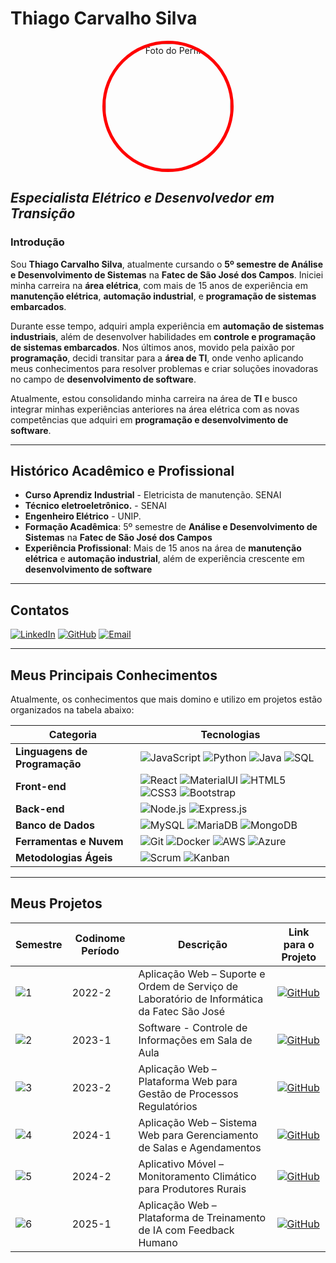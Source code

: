 # **Thiago Carvalho Silva**

<p align="center">
  <img src="https://avatars.githubusercontent.com/u/165035188?v=4" alt="Foto do Perfil" width="200" height="200" style="border-radius:50%;border:5px solid red;">
</p>

## **_Especialista Elétrico e Desenvolvedor em Transição_**

### **Introdução**

Sou **Thiago Carvalho Silva**, atualmente cursando o **5º semestre de Análise e Desenvolvimento de Sistemas** na **Fatec de São José dos Campos**. Iniciei minha carreira na **área elétrica**, com mais de 15 anos de experiência em **manutenção elétrica**, **automação industrial**, e **programação de sistemas embarcados**.

Durante esse tempo, adquiri ampla experiência em **automação de sistemas industriais**, além de desenvolver habilidades em **controle e programação de sistemas embarcados**. Nos últimos anos, movido pela paixão por **programação**, decidi transitar para a **área de TI**, onde venho aplicando meus conhecimentos para resolver problemas e criar soluções inovadoras no campo de **desenvolvimento de software**.

Atualmente, estou consolidando minha carreira na área de **TI** e busco integrar minhas experiências anteriores na área elétrica com as novas competências que adquiri em **programação e desenvolvimento de software**.

---

## **Histórico Acadêmico e Profissional**
- **Curso Aprendiz Industrial** - Eletricista de manutenção. SENAI
- **Técnico eletroeletrônico.** - SENAI
- **Engenheiro Elétrico** - UNIP. 
- **Formação Acadêmica**: 5º semestre de **Análise e Desenvolvimento de Sistemas** na **Fatec de São José dos Campos**
- **Experiência Profissional**: Mais de 15 anos na área de **manutenção elétrica** e **automação industrial**, além de experiência crescente em **desenvolvimento de software**

---

## Contatos

[![LinkedIn](https://img.shields.io/badge/-LinkedIn-blue)](https://www.linkedin.com/in/thiago-silva-49bb74168) 
[![GitHub](https://img.shields.io/badge/-GitHub-black)](https://github.com/tsilvadev89) 
[![Email](https://img.shields.io/badge/-Email-red)](mailto:tsilva.dev89@gmail.com)

---

## Meus Principais Conhecimentos

Atualmente, os conhecimentos que mais domino e utilizo em projetos estão organizados na tabela abaixo:

| **Categoria**           | **Tecnologias**                                                                                                                                                                |
|-------------------------|--------------------------------------------------------------------------------------------------------------------------------------------------------------------------------|
| **Linguagens de Programação** | ![JavaScript](https://img.shields.io/badge/-JavaScript-F7DF1E?logo=javascript&logoColor=black&style=flat) ![Python](https://img.shields.io/badge/-Python-3776AB?logo=python&logoColor=white&style=flat) ![Java](https://img.shields.io/badge/-Java-007396?logo=java&logoColor=white&style=flat) ![SQL](https://img.shields.io/badge/-SQL-4479A1?logo=postgresql&logoColor=white&style=flat) |
| **Front-end**            | ![React](https://img.shields.io/badge/-React-61DAFB?logo=react&logoColor=black&style=flat) ![MaterialUI](https://img.shields.io/badge/-Material--UI-0081CB?logo=material-ui&logoColor=white&style=flat) ![HTML5](https://img.shields.io/badge/-HTML5-E34F26?logo=html5&logoColor=white&style=flat) ![CSS3](https://img.shields.io/badge/-CSS3-1572B6?logo=css3&logoColor=white&style=flat) ![Bootstrap](https://img.shields.io/badge/-Bootstrap-563D7C?logo=bootstrap&logoColor=white&style=flat) |
| **Back-end**             | ![Node.js](https://img.shields.io/badge/-Node.js-339933?logo=node.js&logoColor=white&style=flat) ![Express.js](https://img.shields.io/badge/-Express.js-000000?logo=express&logoColor=white&style=flat) |
| **Banco de Dados**       | ![MySQL](https://img.shields.io/badge/-MySQL-4479A1?logo=mysql&logoColor=white&style=flat) ![MariaDB](https://img.shields.io/badge/-MariaDB-003545?logo=mariadb&logoColor=white&style=flat) ![MongoDB](https://img.shields.io/badge/-MongoDB-47A248?logo=mongodb&logoColor=white&style=flat) |
| **Ferramentas e Nuvem**  | ![Git](https://img.shields.io/badge/-Git-F05032?logo=git&logoColor=white&style=flat) ![Docker](https://img.shields.io/badge/-Docker-2496ED?logo=docker&logoColor=white&style=flat) ![AWS](https://img.shields.io/badge/-AWS-232F3E?logo=amazon-aws&logoColor=white&style=flat) ![Azure](https://img.shields.io/badge/-Azure-0078D4?logo=microsoft-azure&logoColor=white&style=flat) |
| **Metodologias Ágeis**   | ![Scrum](https://img.shields.io/badge/-Scrum-6DB33F?logo=scrum&logoColor=white&style=flat) ![Kanban](https://img.shields.io/badge/-Kanban-0052CC?logo=kanban&logoColor=white&style=flat) |

---

## Meus Projetos

| **Semestre**                          | **Codinome Período** | **Descrição**                                                                                                       | **Link para o Projeto**                                                                                                                                              |
|---------------------------------------|----------------------|---------------------------------------------------------------------------------------------------------------------|---------------------------------------------------------------------------------------------------------------------------------------------------------------------|
| ![1](https://img.shields.io/badge/-1º%20Semestre-red?style=flat) | 2022-2             | Aplicação Web – Suporte e Ordem de Serviço de Laboratório de Informática da Fatec São José                        | [![GitHub](https://img.shields.io/badge/-Acessar%20Projeto%20no%20GitHub-black?logo=github&style=flat)](https://github.com/tsilvadev89/Portfolio/tree/API1S)        |
| ![2](https://img.shields.io/badge/-2º%20Semestre-orange?style=flat) | 2023-1             | Software - Controle de Informações em Sala de Aula                       | [![GitHub](https://img.shields.io/badge/-Acessar%20Projeto%20no%20GitHub-black?logo=github&style=flat)](https://github.com/tsilvadev89/Portfolio/tree/API2S)        |
| ![3](https://img.shields.io/badge/-3º%20Semestre-yellow?style=flat) | 2023-2             | Aplicação Web – Plataforma Web para Gestão de Processos Regulatórios                        | [![GitHub](https://img.shields.io/badge/-Acessar%20Projeto%20no%20GitHub-black?logo=github&style=flat)](https://github.com/tsilvadev89/Portfolio/tree/API3S)        |
| ![4](https://img.shields.io/badge/-4º%20Semestre-green?style=flat) | 2024-1             | Aplicação Web – Sistema Web para Gerenciamento de Salas e Agendamentos                        | [![GitHub](https://img.shields.io/badge/-Acessar%20Projeto%20no%20GitHub-black?logo=github&style=flat)](https://github.com/tsilvadev89/Portfolio/tree/API4S)        |
| ![5](https://img.shields.io/badge/-5º%20Semestre-blue?style=flat) | 2024-2             | Aplicativo Móvel – Monitoramento Climático para Produtores Rurais                       | [![GitHub](https://img.shields.io/badge/-Acessar%20Projeto%20no%20GitHub-black?logo=github&style=flat)](https://github.com/tsilvadev89/Portfolio/tree/API5S) |
| ![6](https://img.shields.io/badge/-6º%20Semestre-purple?style=flat) | 2025-1             | Aplicação Web – Plataforma de Treinamento de IA com Feedback Humano                        | [![GitHub](https://img.shields.io/badge/-Acessar%20Projeto%20no%20GitHub-black?logo=github&style=flat)](https://github.com/tsilvadev89/Portfolio/tree/API6S) |


